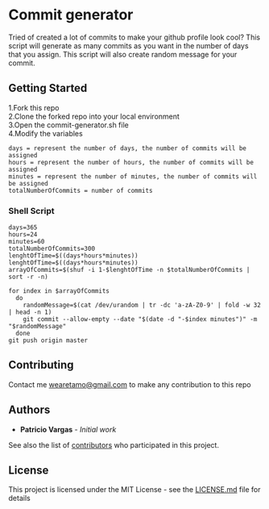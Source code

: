 # Commit generator

Tried of created a lot of commits to make your github profile look cool? This script will generate as many commits as you want in the number of days that you assign. This script will also create random message for your commit.

## Getting Started

1.Fork this repo
<br/>
2.Clone the forked repo into your local environment
<br/>
3.Open the commit-generator.sh file
<br/>
4.Modify the variables

```
days = represent the number of days, the number of commits will be assigned
hours = represent the number of hours, the number of commits will be assigned
minutes = represent the number of minutes, the number of commits will be assigned
totalNumberOfCommits = number of commits
```
### Shell Script

```
days=365
hours=24
minutes=60
totalNumberOfCommits=300
lenghtOfTime=$((days*hours*minutes))
lenghtOfTime=$((days*hours*minutes))
arrayOfCommits=$(shuf -i 1-$lenghtOfTime -n $totalNumberOfCommits | sort -r -n)

for index in $arrayOfCommits
  do
    randomMessage=$(cat /dev/urandom | tr -dc 'a-zA-Z0-9' | fold -w 32 | head -n 1)  
    git commit --allow-empty --date "$(date -d "-$index minutes")" -m "$randomMessage"
  done 
git push origin master
```

## Contributing

Contact me wearetamo@gmail.com to make any contribution to this repo

## Authors

* **Patricio Vargas** - *Initial work*

See also the list of [contributors](https://github.com/pevargasg/auto-commitGenerator/graphs/contributors) who participated in this project.

## License

This project is licensed under the MIT License - see the [LICENSE.md](LICENSE.md) file for details

